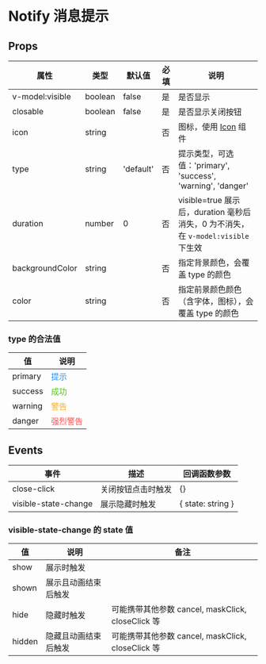 # Notify 消息提示

## Props

| 属性            | 类型    | 默认值    | 必填 | 说明                                                                              |
| --------------- | ------- | --------- | ---- | --------------------------------------------------------------------------------- |
| v-model:visible | boolean | false     | 是   | 是否显示                                                                          |
| closable        | boolean | false     | 是   | 是否显示关闭按钮                                                                  |
| icon            | string  |           | 否   | 图标，使用 [Icon](./Icon.md) 组件                                                 |
| type            | string  | 'default' | 否   | 提示类型，可选值：'primary', 'success', 'warning', 'danger'                       |
| duration        | number  | 0         | 否   | visible=true 展示后，duration 毫秒后消失，0 为不消失，在 `v-model:visible` 下生效 |
| backgroundColor | string  |           | 否   | 指定背景颜色，会覆盖 type 的颜色                                                  |
| color           | string  |           | 否   | 指定前景颜色颜色（含字体，图标），会覆盖 type 的颜色                              |

### type 的合法值

| 值      | 说明                                  |
| ------- | ------------------------------------- |
| primary | <font color="#1890ff">提示</font>     |
| success | <font color="#52c41a">成功</font>     |
| warning | <font color="#faad14">警告</font>     |
| danger  | <font color="#ff4d4f">强烈警告</font> |

## Events

| 事件                 | 描述               | 回调函数参数      |
| -------------------- | ------------------ | ----------------- |
| close-click          | 关闭按钮点击时触发 | {}                |
| visible-state-change | 展示隐藏时触发     | { state: string } |

### visible-state-change 的 state 值

| 值     | 说明                 | 备注                                              |
| ------ | -------------------- | ------------------------------------------------- |
| show   | 展示时触发           |                                                   |
| shown  | 展示且动画结束后触发 |                                                   |
| hide   | 隐藏时触发           | 可能携带其他参数 cancel, maskClick, closeClick 等 |
| hidden | 隐藏且动画结束后触发 | 可能携带其他参数 cancel, maskClick, closeClick 等 |
